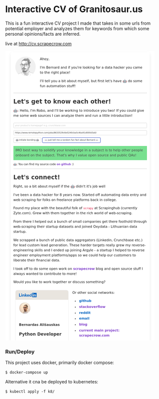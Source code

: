 # Interactive CV of Granitosaur.us

This is a fun interactive CV project I made that takes in some urls from potential employer and analyzes them for keywords from which some personal opinions/facts are inferred.

live at <http://cv.scrapecrow.com>

![screenshot](./screenshot.png)


### Run/Deploy

This project uses docker, primarily docker compose:
```
$ docker-compose up
```
Alternative it cna be deployed to kubernetes:
```
$ kubectl apply -f k8/
```